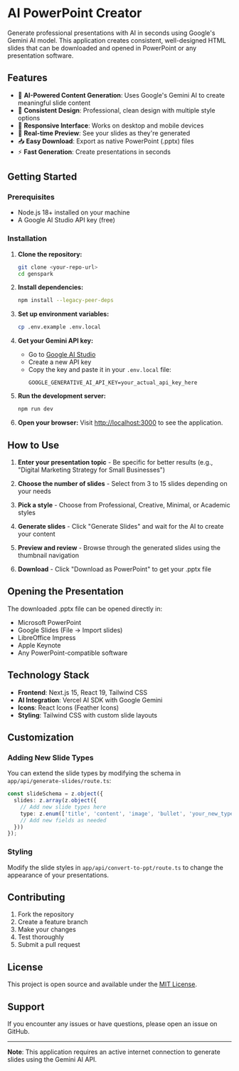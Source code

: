 # AI PowerPoint Creator

Generate professional presentations with AI in seconds using Google's Gemini AI model. This application creates consistent, well-designed HTML slides that can be downloaded and opened in PowerPoint or any presentation software.

## Features

- 🤖 **AI-Powered Content Generation**: Uses Google's Gemini AI to create meaningful slide content
- 🎨 **Consistent Design**: Professional, clean design with multiple style options
- 📱 **Responsive Interface**: Works on desktop and mobile devices
- 🔄 **Real-time Preview**: See your slides as they're generated
- 📥 **Easy Download**: Export as native PowerPoint (.pptx) files
- ⚡ **Fast Generation**: Create presentations in seconds

## Getting Started

### Prerequisites

- Node.js 18+ installed on your machine
- A Google AI Studio API key (free)

### Installation

1. **Clone the repository:**
   ```bash
   git clone <your-repo-url>
   cd genspark
   ```

2. **Install dependencies:**
   ```bash
   npm install --legacy-peer-deps
   ```

3. **Set up environment variables:**
   ```bash
   cp .env.example .env.local
   ```

4. **Get your Gemini API key:**
   - Go to [Google AI Studio](https://aistudio.google.com/app/apikey)
   - Create a new API key
   - Copy the key and paste it in your `.env.local` file:
     ```
     GOOGLE_GENERATIVE_AI_API_KEY=your_actual_api_key_here
     ```

5. **Run the development server:**
   ```bash
   npm run dev
   ```

6. **Open your browser:**
   Visit [http://localhost:3000](http://localhost:3000) to see the application.

## How to Use

1. **Enter your presentation topic** - Be specific for better results (e.g., "Digital Marketing Strategy for Small Businesses")

2. **Choose the number of slides** - Select from 3 to 15 slides depending on your needs

3. **Pick a style** - Choose from Professional, Creative, Minimal, or Academic styles

4. **Generate slides** - Click "Generate Slides" and wait for the AI to create your content

5. **Preview and review** - Browse through the generated slides using the thumbnail navigation

6. **Download** - Click "Download as PowerPoint" to get your .pptx file

## Opening the Presentation

The downloaded .pptx file can be opened directly in:
- Microsoft PowerPoint
- Google Slides (File → Import slides)
- LibreOffice Impress
- Apple Keynote
- Any PowerPoint-compatible software

## Technology Stack

- **Frontend**: Next.js 15, React 19, Tailwind CSS
- **AI Integration**: Vercel AI SDK with Google Gemini
- **Icons**: React Icons (Feather Icons)
- **Styling**: Tailwind CSS with custom slide layouts

## Customization

### Adding New Slide Types

You can extend the slide types by modifying the schema in `app/api/generate-slides/route.ts`:

```typescript
const slideSchema = z.object({
  slides: z.array(z.object({
    // Add new slide types here
    type: z.enum(['title', 'content', 'image', 'bullet', 'your_new_type']),
    // Add new fields as needed
  }))
});
```

### Styling

Modify the slide styles in `app/api/convert-to-ppt/route.ts` to change the appearance of your presentations.

## Contributing

1. Fork the repository
2. Create a feature branch
3. Make your changes
4. Test thoroughly
5. Submit a pull request

## License

This project is open source and available under the [MIT License](LICENSE).

## Support

If you encounter any issues or have questions, please open an issue on GitHub.

---

**Note**: This application requires an active internet connection to generate slides using the Gemini AI API.
